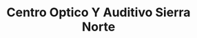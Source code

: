 ---
title: "Centro Optico Y Auditivo Sierra Norte"
url: /cercedilla/centro-optico-y-auditivo-sierra-norte/
shop: óptico
---